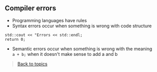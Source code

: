 ## Compiler errors
-  Programming languages have rules
-  Syntax errors occur when something is wrong with code structure <br>
```
std::cout << "Errors << std::endl;
return 0;
```
- Semantic errors occur when something is wrong with the meaning<br>
`a + b;` when it doesn't make sense to add a and b

> [Back to topics](contents.md)

